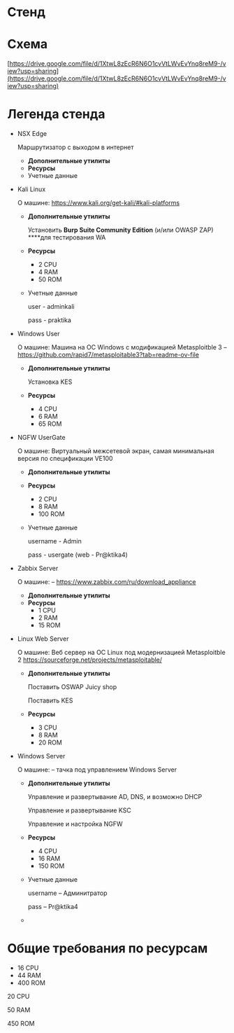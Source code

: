 # Стенд

# Cхема

[https://drive.google.com/file/d/1XtwL8zEcR6N6O1cvVtLWvEvYnq8reM9-/view?usp=sharing](https://drive.google.com/file/d/1XtwL8zEcR6N6O1cvVtLWvEvYnq8reM9-/view?usp=sharing)

# Легенда стенда

- NSX Edge
    
    Маршрутизатор с выходом в интернет
    
    - **Дополнительные утилиты**
    - **Ресурсы**
    - Учетные данные
- Kali Linux
    
    О машине:  https://www.kali.org/get-kali/#kali-platforms
    
    - **Дополнительные утилиты**
        
        Установить **Burp Suite Community Edition** (и/или OWASP ZAP)  ****для тестирования WA
        
    - **Ресурсы**
        - 2 CPU
        - 4 RAM
        - 50 ROM
    - Учетные данные
        
        user - adminkali
        
        pass - praktika
        
- Windows User
    
    О машине: Машина на ОС Windows с модификацией Metasploitble 3  – https://github.com/rapid7/metasploitable3?tab=readme-ov-file
    
    - **Дополнительные утилиты**
        
        Установка KES
        
    - **Ресурсы**
        - 4 CPU
        - 6 RAM
        - 65 ROM
- NGFW UserGate
    
    О машине: Виртуальный межсетевой экран, самая минимальная версия по спецификации VE100
    
    - **Дополнительные утилиты**
        
        
    - **Ресурсы**
        - 2 CPU
        - 8 RAM
        - 100 ROM
    - Учетные данные
        
        username - Admin
        
        pass - usergatе (web - Pr@ktika4)
        
- Zabbix Server
    
    О машине: – https://www.zabbix.com/ru/download_appliance
    
    - **Дополнительные утилиты**
    - **Ресурсы**
        - 1 CPU
        - 2 RAM
        - 15 ROM
- Linux Web Server
    
    О машине: Веб сервер на OC Linux под модернизацией Metasploitble 2 https://sourceforge.net/projects/metasploitable/
    
    - **Дополнительные утилиты**
        
        Поставить OSWAP Juicy shop
        
        Поставить KES
        
    - **Ресурсы**
        - 3 CPU
        - 8 RAM
        - 20 ROM
- Windows Server
    
    О машине: – тачка под управлением Windows Server 
    
    - **Дополнительные утилиты**
        
        Управление и развертывание AD, DNS, и возможно DHCP
        
        Управление и развертывание KSC
        
        Управление и настройка NGFW
        
    - **Ресурсы**
        - 4 CPU
        - 16 RAM
        - 150 ROM
    - Учетные данные
        
        username – Админитратор
        
        pass – Pr@ktika4
        
    - 

# Общие требования по ресурсам

- 16 CPU
- 44 RAM
- 400 ROM

20 CPU

50 RAM

450 ROM